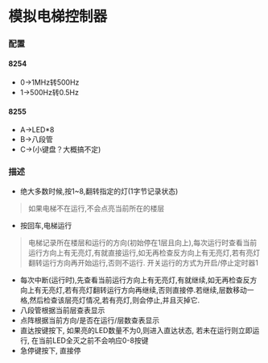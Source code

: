 模拟电梯控制器
===
### 配置
#### 8254
* 0->1MHz转500Hz
* 1->500Hz转0.5Hz
#### 8255 
* A->LED*8
* B->八段管
* C->(小键盘？大概搞不定)
### 描述
* 绝大多数时候,按1~8,翻转指定的灯(1字节记录状态)
> 如果电梯不在运行,不会点亮当前所在的楼层
* 按回车,电梯运行
>电梯记录所在楼层和运行的方向(初始停在1层且向上),每次运行时查看当前运行方向上有无亮灯,有就直接运行,如无再检查反方向上有无亮灯,若有亮灯翻转运行方向再开始运行,否则不运行. 开关运行的方式为开启/停止定时器1
* 每次中断(运行时),先查看当前运行方向上有无亮灯,有就继续,如无再检查反方向上有无亮灯,若有亮灯翻转运行方向再继续,否则直接停.若继续,层数移动一格,然后检查该层亮灯情况,若有亮灯,则会停止,并且灭掉它.
* 八段管根据当前层查表显示
* 点阵根据当前方向/是否在运行/层数查表显示
* 直达按键按下, 如果亮的LED数量不为0,则进入直达状态, 若未在运行则立即运行, 在当前LED全灭之前不会响应0-8按键
* 急停键按下, 直接停
